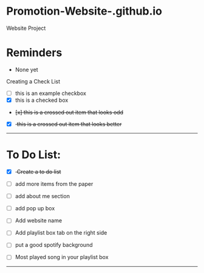# Promotion-Website-.github.io
Website Project

# Reminders
- None yet

Creating a Check List
- [ ] this is an example checkbox
- [x] this is a checked box
- <del> [x] this is a crossed out item that looks odd </del>
- [x] <del> this is a crossed out item that looks better </del>

---

# To Do List:
- [x] <del> Create a to do list </del>
- [ ] add more items from the paper
- [ ] add about me section
- [ ] add pop up box
- [ ] Add website name
- [ ] Add playlist box tab on the right side
- [ ] put a good spotify background
- [ ] Most played song in your playlist box




--- 

